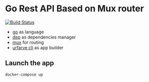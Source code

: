 # Go Rest API Based on Mux router

[![Build Status](https://travis-ci.org/frodonLD/GoLangRESTAPIWithMux.svg?branch=master)](https://travis-ci.org/frodonLD/GoLangRESTAPIWithMux)

* [go](https://golang.org/) as language
* [dep](https://github.com/golang/dep) as dependencies manager
* [mux](https://github.com/gorilla/mux#examples) for routing
* [urfarve cli](https://github.com/urfave/cli) as app builder

## Launch the app

```bash
docker-compose up
```
